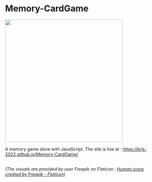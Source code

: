 # Memory-CardGame

<a href="#"><img src="https://github.com/Kris-2022/Memory-CardGame/assets/113033203/d8e954e0-a669-42d2-bd58-3f8c42c6dc08" width="382px" height="400px" /></a>

A memory game done with JavaScript. 
The site is live at : https://kris-2022.github.io/Memory-CardGame/

<br>*(The visuals are provided by user Freepik on Flaticon : <a href="https://www.flaticon.com/free-icons/human" title="human icons">Human icons created by Freepik - Flaticon</a>)*


